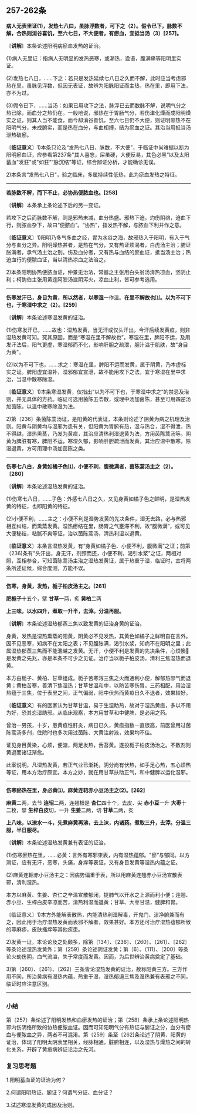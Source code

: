 ## 257-262条

**病人无表里证(1)，发热七八曰，虽脉浮数者，可下之（2）。假令已下，脉数不解，合热则消谷喜饥，至六七日，不大便者，有瘀血，宜抵当汤（3）[257]。**

〔**讲解**〕本条论述阳明病瘀血发热的证治。

(1)病人无里证：指病人无明显的发热恶寒，或潮热，谵语，腹满痛等阳明里实证。

(2)发热七八日，……下之：若只是发热延续七八日之久而不解，此时应当考虑邪热在里，虽脉见浮数，但因无表证，故辨为阳脉阳证而主热，热在里，即用下法，亦不为过。

(3)假令已下，……当汤：如果已用攻下之法，脉浮已去而数脉不解，说明气分之热已除，而血分之热仍在。一般地说，邪热在于胃肠气分，若伤津化燥而成阳明燥实之证，则其人当不能食，而今却消谷善饥，至六七日仍不大便，则证明邪热不在阳明气分，未成腑实，而是热在血分，与血相搏，结为瘀血之证。其治当用抵当汤泄热破瘀。

〔**临证意义**〕1)本条只论及“发热七八日，脉数，不大便”，于临证中尚难据以断为阳明瘀血证，应参看第237条"其人喜忘，屎虽硬，大便反易，其色必黑”以及太阳蓄血"发狂”或"如狂”“脉沉结”等证，综合辨证分析，才能确诊无误。

2)本条言“发热七八日"，验之临床，多属持续性低热，此为瘀血发热之特征。

------

**若脉数不解，而下不止，必协热便脓血也。[258]**

〔**讲解**〕本条承上条论述下后的另一变证。

若攻下之后而脉数不解，则是邪热未减，血分热盛。邪热下迫，灼伤阴络，迫血下行，则脓血杂下，故曰“便脓血”。“协热”，指发热不解，与脓血下利并作之意。

〔**临证意义**〕1)阳明乃多气多血之经，胃为水谷之海，故邪热入于阳明，有入于气分与血分之异。阳明燥热甚者，是热在气分，又有热证烦渴者，白虎汤主治；腑证胀满者，承气汤主治之别。伤及血分者，又有热与血结的瘀血证，抵当汤主治；热迫血行的便脓血证，当以清热凉血之法治之。

2)本条阳明协热便脓血证，仲景无治法，常器之主张用白头翁汤清热凉血，坚阴止利；柯韵伯主张用黄连阿胶汤滋阴泻火，凉血止利，皆可参考选用。

------

**伤寒发汗已，身目为黄，所以然者，以寒湿**一作温。**在里不解故也⑴。以为不可下也，于寒湿中求之（2）。[259]**

〔**讲解**〕本条论述寒湿发黄的证治。

(1)伤寒发汗已，……故也：湿热发黄，当无汗或仅头汗出，今汗后续发黄疸，则非湿热发黄可知。究其原因，而是“寒湿在里不解故也”，寒湿在里，脾阳不运，及用发汗法后，阳气更虚，寒湿郁而不化，影响肝胆之疏泄，胆汁溢于肌肤，故“身目为黄”。

(2)以为不可下也，……求之：寒湿在里，脾阳不运而发黄，属于阴黄，乃本虚标实之证。脾阳虚宜温补，湿邪郁宜宣泄，故不能用攻下之法，宜于寒湿在里中求治，当温中散寒除湿。

〔**临证意义**〕1)本条寒湿发黄，仅指出“以为不可下也，于寒湿中求之”的禁忌及治则，并无具体的方药。临证可选用茵陈五苓散，或理中汤加茵陈，甚至可用四逆汤加茵陈，以温中散寒除湿为法。

2)第〔236〕条茵陈蒿汤证，是阳黄的代表证，本条则论述了阴黄为病之机理及治则。阳黄与阴黄均与湿邪为患有关，但阳黄为胃腑有热，湿与热合，湿不得泄，热不得越，湿热熏蒸，乃发为黄疸，其治应清热利湿退黄为法，方用茵陈蒿汤等。阴黄为脾脏有寒，脾阳不运，寒湿久郁，影响肝胆疏泄而发黄，其治应温中散寒，除湿退黄，方可用理中汤加茵陈之类。

------

**伤寒七八白，身黄如橘子色⑴，小便不利，腹微满者，茵陈蒿汤主之（2）。〔260〕**

〔**讲解**〕本条论述湿热发黄的证治。

(1)伤寒七八日，……子色：外感七八日之久，又见身黄如橘子色之鲜明，是湿热发黄的特征，也即阳黄的特征。

(2)小便不利，……主之：小便不利是湿势发黄的先决条件，湿无去路，必与热邪相互纠结，而熏蒸发黄。湿热瘀结在里，肠胃之气壅滞不利，故“腹微满”，或可见大便秘结，粘腻不爽等证，治以茵陈蒿汤，清热利湿以退黄。

〔**临证意义**〕本条言湿热发黄，有“身黄如橘子色、小便不利，腹微满”之证；前第（236)条有"头汗出，身无汗，剂颈而还，小便不利，渴引水浆”之证，两相对照，互相参合，可知茵陈蒿汤主治之湿热发黄证，属于热重于湿，临证时，宜将两条所述证候，综合度测，方能不误。

------

**伤寒，身黄，发热，栀子柏皮汤主之。[261]**

**肥栀子**十五个，擘   **甘草**一两，炙  **黄柏**二两

**上三味，以水四升，煮取一升半，去滓。分温再服。**

〔**讲解**〕本条论述湿热郁蒸三焦以致发黄的证治身黄的证治。

身黄，发热是湿热熏蒸的阳黄，阴黄必不见发热，其黄色如橘子之鲜明自在言外。因不见恶寒，知病不在太阳之表；不见腹胀满，渴引水浆，知病不在阳明之里；此属湿热郁蒸三焦而不能泄越之发黄。无汗，小便不利是发黄的先决条件，心烦懊𢙐是发黄之先兆，亦是本条不可少之见证。治疗当以栀子柏皮汤，清利三焦湿热而退黄。

本方由栀子、黄柏、甘草组成。栀子苦寒泻三焦之火而通利小便，解郁热邪气而退黄；黄柏苦寒，善清下焦湿热；甘草甘温和中，以防苦寒伤胃。三药相配，用治湿热蕴于三焦，位于表里之间，正气偏弱，阳中伏热而黄疸日久不退者，效果较好。

〔**临证意义**〕有的医家认为甘草甘温，易于生湿助热，故对于湿热黄疸，多以不用为好，恐其恋湿助邪。从临床观察，本方用甘草和中健脾，是必用之药。

曾治一男孩，十岁，患黄疸性肝炎，病日已久，黄疸指数一直很高，前医曾用过茵陈蒿汤多剂，住院时也多次用过茵陈、大黄注射液，效果均不佳。

证见身目黄染，心烦，便溏，两足发热，舌苔黄。遂投栀子柏皮汤治之。不数剂则黄退而诸证渐愈。

此案说明，凡湿热发黄，若正气业已渐耗，阴分尚有伏热，如手足心热，五心烦热等证，用本方治疗颇宜。本方之妙，就在用甘草扶助正气，和中健脾以运化湿邪。

------

**伤寒瘀热在里，身必黄⑴，麻黄连轺赤小豆汤主之(2)。[262]**

**麻黄**二两，去节  **连轺**二两，连翘根是  **杏仁**四十个，去皮、尖  **赤小豆**一升  **大枣**十二枚，擘  **生梓白皮**切，一升  **生姜**二两，切  **甘草**二两，炙

**上八味，以潦水一斗，先煮麻黄再沸，去上沫，内诸药。煮取三升，去滓。分温三服，半日服尽。**

〔**讲解**〕本条论述湿热发黄兼有表证的证治。

(1)伤寒瘀热在里，……必黄：言外有寒邪束表，内有湿热蕴郁。"瘀”与郁同。以方测证，应有无汗，恶寒，头痛，身痒等表证，又有身目发黄等湿热内蕴之证。

(2)麻黄连軺赤小豆汤主之：因病势偏重于表，所以用麻黄连翘赤小豆汤宣散表邪，清利湿热。

本方以麻黄、生姜、杏仁之辛温宣散郁闭，提肺气以开水之上源而利小便；连翘、赤小豆、生梓白皮辛凉而苦，清热利湿而退黄；甘草、大枣甘温，健脾和胃。

〔临证意义〕1)本方外能解表散热，内能清热利湿解毒，开鬼门、洁净腑兼而有之，因此用于治疗湿热发黄而表邪不解者，效果甚好。本方还可治疗湿热蕴郁所致的荨麻疹，皮肤搔痒等其他疾患。

2)发黄一证，本论论及之处颇多，除第〔134〕、〔236〕、〔260〕、〔261〕、〔262〕等条论述湿热发黄外；第〔259〕条论述阴证发黄；第〔6〕、〔111〕、〔200〕等条论火劫伤阴，血气流溢，失于常度而发黄。因而，为后世辨治黄病奠定了基础。

3)第〔260〕、〔261〕、〔262〕三条皆论湿热发黄的证治，故称阳黄三方。三方作用不同，所治黄病有湿热内蕴，热重于湿，湿热郁遏三焦及湿热兼有表邪之不同，临证时应注意区别。

------

### 小结

第〔257〕条论述了阳明发热和血瘀发热的证治；第〔258〕条承上条论述阳明热邪内伤阴络所致的协热便脓血证。因而可知阳明气分有热证与腑证之分，血分有瘀血与便脓血之异，两者不可混淆。第〔259〕条至〔262]条论述了阴黄、阳黄的证治，体现了阳明太阴表里相关，经脉相通，脏腑相连，以及湿热与燥热之间的转化关系，开辟了黄疸病辨证论治之先河。

### 复习思考题

1.阳明蓄血证的证治为何？

2.何谓阳明热证、腑证？何谓气分证、血分证？

3.试述寒湿发黄的成因及治则。

